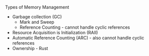 Types of Memory Management

- Garbage collection (GC)
  - Mark and Sweep
  - Reference Counting - cannot handle cyclic references
- Resource Acquisition is Initialization (RAII)
- Automatic Reference Counting (ARC) - also cannot handle cyclic references
- Ownership - Rust
